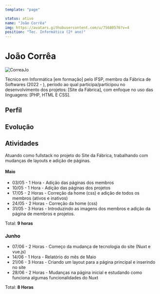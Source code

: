 ```yaml
---
template: "page"

status: ativo
name: "João Corrêa"
img: https://avatars.githubusercontent.com/u/75680576?v=4
position: "Tec. Informática (2º ano)"
---
```


# João Corrêa

![CorreaJo](https://avatars.githubusercontent.com/u/75680576?v=4)

Técnico em Informática [em formação] pelo IFSP, membro da Fábrica de Softwares (2022 - ), período ao qual participa/participou no desenvolvimento dos projetos: [Site da Fábrica], com enfoque no uso das linguagens: [PHP, HTML E CSS].

## Perfil

## Evolução

## Atividades
Atuando como fullstack no projeto do Site da Fábrica, trabalhando com mudanças de layouts e adição de páginas.

#### Maio

- 03/05 - 1 Hora - Adição das páginas dos membros
- 10/05 - 1 Hora - Adição das páginas dos projetos
- 17/05 - 2 Horas - Correção da home (css) e adição de todos os membros (ativos e inativos)
- 24/05 - 2 Horas - Correção da home (css) 
- 31/05 - 3 Horas - Introduzindo as imagens dos membros e adição da página de membros e projetos.

Total: **9 horas**

### Junho 

- 07/06 - 2 Horas - Começo da mudança de tecnologia do site (Nuxt e vue.js)
- 14/06 - 1 Hora - Relatório do mês de Maio
- 21/06 - 3 Horas - Criando um layout para a página principal e inserindo no site
- 28/06 - 2 Horas - Mudanças na página inicial e estudando como funciona algumas funcionalidades do Nuxt

Total: **8 Horas**